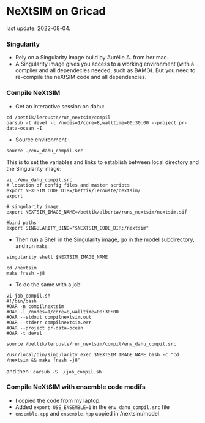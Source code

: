 # NeXtSIM on Gricad

last update: 2022-08-04.

### Singularity
* Rely on a Singularity image build by Aurélie A. from her mac.
* A Singularity image gives you access to a working environment (with a compiler and all dependecies needed, such as BAMG). But you need to re-compile the neXtSIM code and all dependencies.

### Compile NeXtSIM 
* Get an interactive session on dahu:
```
cd /bettik/lerouste/run_nextsim/compil
oarsub -t devel -l /nodes=1/core=8,walltime=00:30:00 --project pr-data-ocean -I
```
* Source environment :
```
source ./env_dahu_compil.src 
```
This is to set the variables and links to establish between local directory and the Singularity image:
```
vi ./env_dahu_compil.src 
# location of config files and master scripts
export NEXTSIM_CODE_DIR=/bettik/lerouste/nextsim/
export 

# singularity image
export NEXTSIM_IMAGE_NAME=/bettik/alberta/runs_nextsim/nextsim.sif

#bind paths
export SINGULARITY_BIND="$NEXTSIM_CODE_DIR:/nextsim"

```
* Then run a Shell in the Singularity image, go in the model subdirectory, and run `make`:
```
singularity shell $NEXTSIM_IMAGE_NAME

cd /nextsim
make fresh -j8
```

* To do the same with a job:
```
vi job_compil.sh
#!/bin/bash
#OAR -n compilnextsim
#OAR -l /nodes=1/core=8,walltime=00:30:00
#OAR --stdout compilnextsim.out
#OAR --stderr compilnextsim.err
#OAR --project pr-data-ocean
#OAR -t devel

source /bettik/lerouste/run_nextsim/compil/env_dahu_compil.src

/usr/local/bin/singularity exec $NEXTSIM_IMAGE_NAME bash -c "cd /nextsim && make fresh -j8"
```
and then : `oarsub -S ./job_compil.sh`


### Compile NeXtSIM with ensemble code modifs
* I copied the code from my laptop.
* Added `export USE_ENSEMBLE=1` in the `env_dahu_compil.src`  file
* `ensemble.cpp` and `ensemble.hpp` copied in /nextsim/model
